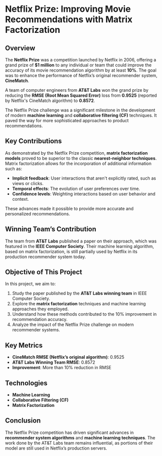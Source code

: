 # Netflix Prize: Improving Movie Recommendations with Matrix Factorization

## Overview

The **Netflix Prize** was a competition launched by Netflix in 2006, offering a grand prize of **$1 million** to any individual or team that could improve the accuracy of its movie recommendation algorithm by at least **10%**. The goal was to enhance the performance of Netflix’s original recommender system, **CineMatch**.

A team of computer engineers from **AT&T Labs** won the grand prize by reducing the **RMSE (Root Mean Squared Error)** loss from **0.9525** (reported by Netflix's CineMatch algorithm) to **0.8572**.

The Netflix Prize challenge was a significant milestone in the development of modern **machine learning** and **collaborative filtering (CF)** techniques. It paved the way for more sophisticated approaches to product recommendations.

## Key Contributions

As demonstrated by the Netflix Prize competition, **matrix factorization models** proved to be superior to the classic **nearest-neighbor techniques**. Matrix factorization allows for the incorporation of additional information such as:

- **Implicit feedback**: User interactions that aren't explicitly rated, such as views or clicks.
- **Temporal effects**: The evolution of user preferences over time.
- **Confidence levels**: Weighting interactions based on user behavior and context.

These advances made it possible to provide more accurate and personalized recommendations.

## Winning Team’s Contribution

The team from **AT&T Labs** published a paper on their approach, which was featured in the **IEEE Computer Society**. Their machine learning algorithm, based on matrix factorization, is still partially used by Netflix in its production recommender system today.

## Objective of This Project

In this project, we aim to:

1. Study the paper published by the **AT&T Labs winning team** in IEEE Computer Society.
2. Explore the **matrix factorization** techniques and machine learning approaches they employed.
3. Understand how these methods contributed to the 10% improvement in recommendation accuracy.
4. Analyze the impact of the Netflix Prize challenge on modern recommender systems.

## Key Metrics

- **CineMatch RMSE (Netflix’s original algorithm)**: 0.9525
- **AT&T Labs Winning Team RMSE**: 0.8572
- **Improvement**: More than 10% reduction in RMSE

## Technologies

- **Machine Learning**
- **Collaborative Filtering (CF)**
- **Matrix Factorization**

## Conclusion

The Netflix Prize competition has driven significant advances in **recommender system algorithms** and **machine learning techniques**. The work done by the AT&T Labs team remains influential, as portions of their model are still used in Netflix’s production servers.
